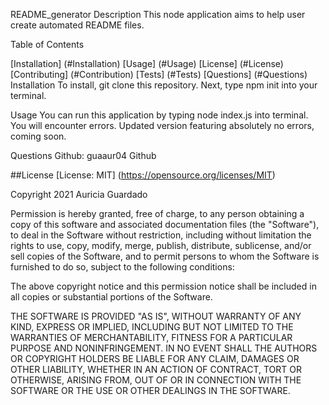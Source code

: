 README_generator
Description This node application aims to help user create automated README files.

Table of Contents

[Installation] (#Installation)
[Usage] (#Usage)
[License] (#License)
[Contributing] (#Contribution)
[Tests] (#Tests)
[Questions] (#Questions)
Installation To install, git clone this repository. Next, type npm init into your terminal.

Usage You can run this application by typing node index.js into terminal. You will encounter errors. Updated version featuring absolutely no errors, coming soon.

Questions Github: guaaur04 Github

##License [License: MIT] (https://opensource.org/licenses/MIT)

Copyright 2021 Auricia Guardado

Permission is hereby granted, free of charge, to any person obtaining a copy of this software and associated documentation files (the "Software"), to deal in the Software without restriction, including without limitation the rights to use, copy, modify, merge, publish, distribute, sublicense, and/or sell copies of the Software, and to permit persons to whom the Software is furnished to do so, subject to the following conditions:

The above copyright notice and this permission notice shall be included in all copies or substantial portions of the Software.

THE SOFTWARE IS PROVIDED "AS IS", WITHOUT WARRANTY OF ANY KIND, EXPRESS OR IMPLIED, INCLUDING BUT NOT LIMITED TO THE WARRANTIES OF MERCHANTABILITY, FITNESS FOR A PARTICULAR PURPOSE AND NONINFRINGEMENT. IN NO EVENT SHALL THE AUTHORS OR COPYRIGHT HOLDERS BE LIABLE FOR ANY CLAIM, DAMAGES OR OTHER LIABILITY, WHETHER IN AN ACTION OF CONTRACT, TORT OR OTHERWISE, ARISING FROM, OUT OF OR IN CONNECTION WITH THE SOFTWARE OR THE USE OR OTHER DEALINGS IN THE SOFTWARE.